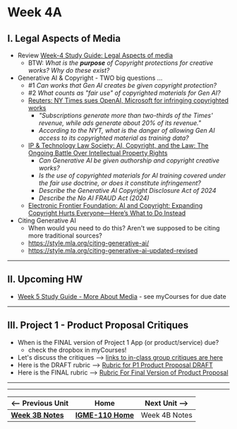 # Week 4A

## I. Legal Aspects of Media
- Review [Week-4 Study Guide: Legal Aspects of media](https://docs.google.com/document/d/1ezzesDLjtFx2NJ8W63XMO4m64qAtYHsxJ0IV_Tr8Jkk)
  - BTW: *What is the **purpose** of Copyright protections for creative works? Why do these exist?*
- Generative AI & Copyright - TWO big questions ...
  - #1 *Can works that Gen AI creates be given copyright protection?*
  - #2 *What counts as "fair use" of copyrighted materials for Gen AI?*
  - [Reuters: NY Times sues OpenAI, Microsoft for infringing copyrighted works
](https://www.reuters.com/legal/transactional/ny-times-sues-openai-microsoft-infringing-copyrighted-work-2023-12-27/)
    - *"Subscriptions generate more than two-thirds of the Times' revenue, while ads generate about 20% of its revenue."*
    - *According to the NYT, what is the danger of allowing Gen AI access to its copyrighted material as training data?*
  - [IP & Technology Law Society: AI, Copyright, and the Law: The Ongoing Battle Over Intellectual Property Rights](https://sites.usc.edu/iptls/2025/02/04/ai-copyright-and-the-law-the-ongoing-battle-over-intellectual-property-rights)
    - *Can Generative AI be given authorship and copyright creative works?*
    - *Is the use of copyrighted materials for AI training covered under the fair use doctrine, or does it constitute infringement?*
    - *Describe the Generative AI Copyright Disclosure Act of 2024*
    - *Describe the No AI FRAUD Act (2024)*
  - [Electronic Frontier Foundation: AI and Copyright: Expanding Copyright Hurts Everyone—Here’s What to Do Instead](https://www.eff.org/deeplinks/2025/02/ai-and-copyright-expanding-copyright-hurts-everyone-heres-what-do-instead)
- Citing Generative AI
  - When would you need to do this? Aren't we supposed to be citing more traditional sources?
  - https://style.mla.org/citing-generative-ai/
  - https://style.mla.org/citing-generative-ai-updated-revised

---

## II. Upcoming HW
- [Week 5 Study Guide - More About Media](https://docs.google.com/document/d/1tOWF5bkUcpgSNVwjfjuHR47QUroePsl4RDsGdylowiM/copy) - see myCourses for due date


---

## III. Project 1 - Product Proposal Critiques
- When is the FINAL version of Project 1 App (or product/service) due?
  - check the dropbox in myCourses!
- Let's discuss the critiques --> [links to in-class group critiques are here](../documents/p1-draft-peer-eval.md)
- Here is the DRAFT rubric --> [Rubric for P1 Product Proposal DRAFT](../documents/p1-rubric-draft.md)
- Here is the FINAL rubric --> [Rubric For Final Version of Product Proposal](../)


---
---

| <-- Previous Unit | Home | Next Unit -->
| --- | --- | --- 
|   [**Week 3B Notes**](3B.md)  |  [**IGME-110 Home**](../) | Week 4B Notes
